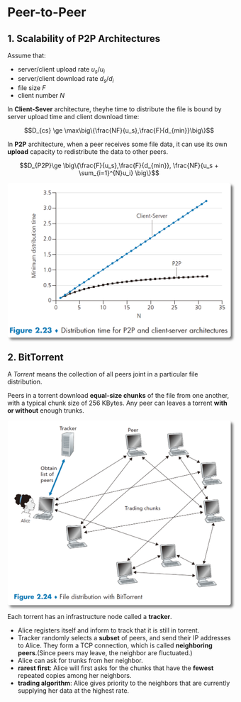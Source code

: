 # Peer-to-Peer

## 1. Scalability of P2P Architectures

Assume that:

- server/client upload rate $u_s/u_i$
- server/client download rate $d_s/d_i$
- file size $F$
- client number $N$

In **Client-Sever** architecture, theyhe time to distribute the file is bound by server upload time and client download time:

$$D_{cs} \ge \max\big\{\frac{NF}{u_s},\frac{F}{d_{min}}\big\}$$

In **P2P** architecture, when a peer receives some
file data, it can use its own **upload** capacity to redistribute the data to other peers.

$$D_{P2P}\ge \big\{\frac{F}{u_s},\frac{F}{d_{min}}, \frac{NF}{u_s + \sum_{i=1}^{N}u_i} \big\}$$

<div class="autocb" style="text-align:center;"><img src="./5.P2P.assets\autocb_0.png" style="zoom: 50%;box-shadow: rgba(0, 0, 0, 0.5) 10px 10px 10px; border-radius: 10px;" /></div>

## 2. BitTorrent

A *Torrent* means the collection of all peers joint in a particular file distribution.

Peers in a torrent download **equal-size chunks** of the file from one another, with a typical chunk size of 256 KBytes. Any peer can leaves a torrent **with or without** enough trunks. 

<div class="autocb" style="text-align:center;"><img src="./5.P2P.assets\autocb_1.png" style="zoom: 50%;box-shadow: rgba(0, 0, 0, 0.5) 10px 10px 10px; border-radius: 10px;" /></div>

Each torrent has an infrastructure node called a **tracker**.

- Alice registers itself and inform to track that it is still in torrent.
- Tracker randomly selects a **subset** of peers, and send their IP addresses to Alice. They form a TCP connection, which is called **neighboring peers**.(Since peers may leave, the neighbor are fluctuated.)
- Alice can ask for trunks from her neighbor.
- **rarest first**:  Alice will first asks for the chunks that have the **fewest** repeated copies among her neighbors.
- **trading algorithm**: Alice gives priority to the neighbors that are currently supplying her data at the highest rate.